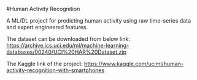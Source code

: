 #Human Activity Recognition

A ML/DL project for predicting human activity using raw time-series data and expert engineered features.

The dataset can be downloaded from below link:
https://archive.ics.uci.edu/ml/machine-learning-databases/00240/UCI%20HAR%20Dataset.zip

The Kaggle link of the project:
https://www.kaggle.com/uciml/human-activity-recognition-with-smartphones

